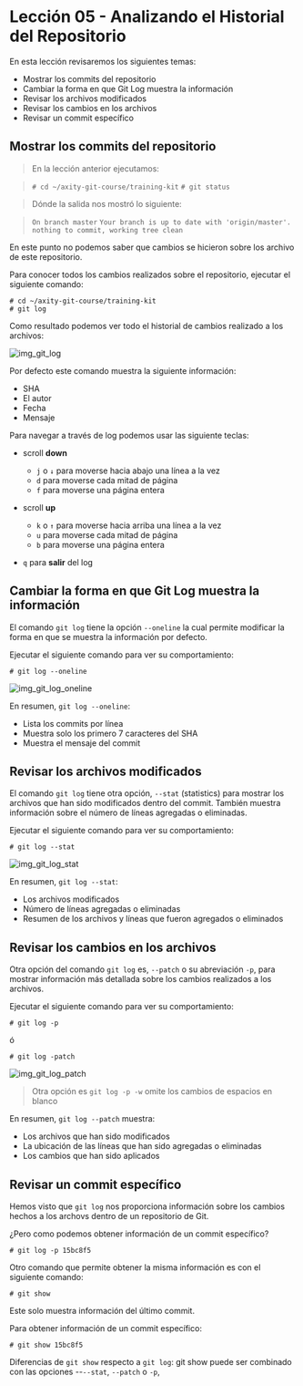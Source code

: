 # Lección 05 - Analizando el Historial del Repositorio

En esta lección revisaremos los siguientes temas:

 - Mostrar los commits del repositorio
 - Cambiar la forma en que Git Log muestra la información
 - Revisar los archivos modificados
 - Revisar los cambios en los archivos
 - Revisar un commit específico

## Mostrar los commits del repositorio

> En la lección anterior ejecutamos:

>    ```# cd ~/axity-git-course/training-kit```
>    ```# git status```

> Dónde la salida nos mostró lo siguiente:

>    ```On branch master```
>    ```Your branch is up to date with 'origin/master'.```
>    ```nothing to commit, working tree clean```

En este punto no podemos saber que cambios se hicieron sobre los archivo de este repositorio.

Para conocer todos los cambios realizados sobre el repositorio, ejecutar el siguiente comando:

    # cd ~/axity-git-course/training-kit
    # git log

Como resultado podemos ver todo el historial de cambios realizado a los archivos:

![img_git_log](images/img_git_log.png)

Por defecto este comando muestra la siguiente información:

-   SHA
-   El autor
-   Fecha
-   Mensaje

Para navegar a través de log podemos usar las siguiente teclas:

-   scroll **down**
    -   `j` o `↓` para moverse hacia abajo una línea a la vez
    -   `d` para moverse cada mitad de página
    -   `f` para moverse una página entera
-   scroll **up**
    -   `k` o `↑` para moverse hacia arriba una línea a la vez
    -   `u` para moverse cada mitad de página
    -   `b` para moverse una página entera

 - `q` para **salir** del log

## Cambiar la forma en que Git Log muestra la información

El comando `git log` tiene la opción `--oneline` la cual permite modificar la forma en que se muestra la información por defecto.

Ejecutar el siguiente comando para ver su comportamiento:

    # git log --oneline

![img_git_log_oneline](images/img_git_log_oneline.png)

En resumen, `git log --oneline`:

 - Lista los commits por línea
 - Muestra solo los primero 7 caracteres del SHA
 - Muestra el mensaje del commit

## Revisar los archivos modificados

El comando `git log` tiene otra opción, `--stat` (statistics) para mostrar los archivos que han sido modificados dentro del commit. También muestra información sobre el número de líneas agregadas o eliminadas.

Ejecutar el siguiente comando para ver su comportamiento:

    # git log --stat

![img_git_log_stat](images/img_git_log_stat.png)

En resumen, `git log --stat`:

 - Los archivos modificados
 - Número de líneas agregadas o eliminadas
 - Resumen de los archivos y líneas que fueron agregados o eliminados

## Revisar los cambios en los archivos

Otra opción del comando `git log` es, `--patch` o su abreviación `-p`, para mostrar información más detallada sobre los cambios realizados a los archivos.

Ejecutar el siguiente comando para ver su comportamiento:

    # git log -p
    
   ó
    
    # git log -patch

![img_git_log_patch](images/img_git_log_patch.png)

> Otra opción es `git log -p -w` omite los cambios de espacios en blanco
> 

En resumen, `git log --patch` muestra:

 - Los archivos que han sido modificados
 - La ubicación de las líneas que han sido agregadas o eliminadas
 - Los cambios que han sido aplicados

## Revisar un commit específico

Hemos visto que `git log` nos proporciona información sobre los cambios hechos a los archovs dentro de un repositorio de Git.

¿Pero como podemos obtener información de un commit específico?

    # git log -p 15bc8f5

Otro comando que permite obtener la misma información es con el siguiente comando:

    # git show

Este solo muestra información del último commit.

Para obtener información de un commit específico:

    # git show 15bc8f5

Diferencias de `git show` respecto a `git log`:
git show puede ser combinado con las opciones --`--stat`, `--patch` o `-p`, 
<!--stackedit_data:
eyJoaXN0b3J5IjpbLTM5NDYwNDI2NSwxMTA1NDcxMjIsMTE1Nj
kzMzc5MywzMDc5NDk1MDUsMjQxMjEyMzgyLC05MzM5NDQzMTgs
MTkwMzQwNTU5OCwtMTE2NTQ5Mjk1MCwyNDkwOTM3NTAsLTEyOD
QwNDk4MTAsMTAwNzE5MDc1OSwtMTI2MjI4NTkzLC02NDQwNjcy
MzksODEwODcxMjg4LDE0MzM3NDA5MDMsLTQ0ODI0NDU5NV19
-->